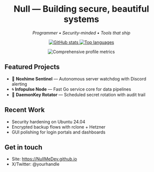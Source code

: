 <!-- Profile Header -->
<h1 align="center">Null — Building secure, beautiful systems</h1>
<p align="center">
  <i>Programmer • Security-minded • Tools that ship</i>
</p>

<!-- Hero badges -->
<p align="center">
  <a href="https://github.com/YOUR_USERNAME">
    <img src="https://github-readme-stats.vercel.app/api?username=YOUR_USERNAME&show_icons=true&include_all_commits=true" alt="GitHub stats">
  </a>
  <a href="https://github.com/YOUR_USERNAME">
    <img src="https://github-readme-stats.vercel.app/api/top-langs/?username=YOUR_USERNAME&layout=compact&langs_count=10" alt="Top languages">
  </a>
</p>

<!-- Deep-dive metrics block injected by GitHub Actions -->
<p align="center">
  <img src="./.cache/profile-metrics.svg" alt="Comprehensive profile metrics">
</p>

## Featured Projects
- 🔐 **Noxhime Sentinel** — Autonomous server watchdog with Discord alerting  
- 🌀 **Infopulse Node** — Fast Go service core for data pipelines  
- 🎯 **DaemonKey Rotator** — Scheduled secret rotation with audit trail

## Recent Work
- Security hardening on Ubuntu 24.04  
- Encrypted backup flows with rclone + Hetzner  
- GUI polishing for login portals and dashboards

## Get in touch
- Site: https://NullMeDev.github.io
- X/Twitter: @yourhandle
